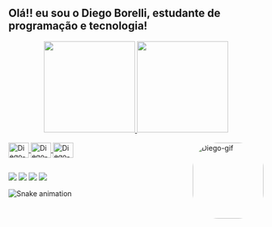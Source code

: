 ## Olá!! eu sou o Diego Borelli, estudante de programação e tecnologia!
<div align="center">
  <a href="https://github.com/DiegosXe">
  <img height="180em" src="https://github-readme-stats.vercel.app/api?username=DiegosXe&show_icons=true&theme=gruvbox"/>
  <img height="180em" src="https://github-readme-stats.vercel.app/api/top-langs/?username=DiegosXe&layout=compact&langs_count=7&theme=gruvbox"/>
</div>
<div style="display: inline_block"><br>
  <img align="center" alt="Diego-HTML" height="30" width="40" src="https://cdn.jsdelivr.net/gh/devicons/devicon/icons/html5/html5-original.svg">
  <img align="center" alt="Diego-CSS" height="30" width="40" src="https://cdn.jsdelivr.net/gh/devicons/devicon/icons/css3/css3-original.svg">
  <img align="center" alt="Diego-Js" height="30" width="40" src="https://cdn.jsdelivr.net/gh/devicons/devicon/icons/javascript/javascript-plain.svg">
  <img align="right" alt="Diego-gif" height="150" width="140" style="border-radius:50px;" src="https://cdn.discordapp.com/attachments/761011568216506379/1048016169438826506/Diego_Art.gif">
</div>
  
  
##
  
<div> 
  <a href="https://www.linkedin.com/in/diego-borelli-dias-ba70a3142/" target="_blank"><img src="https://img.shields.io/badge/-LinkedIn-%230077B5?style=for-the-badge&logo=linkedin&logoColor=white" target="_blank"></a>
  <a href = "mailto:diego_lp18@hotmail.com"><img src="https://img.shields.io/badge/Microsoft_Outlook-0078D4?style=for-the-badge&logo=microsoft-outlook&logoColor=white"></a>
  <a href = "mailto:diegosxe18@gmail.com"><img src="https://img.shields.io/badge/-Gmail-%23333?style=for-the-badge&logo=gmail&logoColor=white" target="_blank"></a>
  <a href="https://www.instagram.com/diego.sxe13" target="_blank"><img src="https://img.shields.io/badge/-Instagram-%23E4405F?style=for-the-badge&logo=instagram&logoColor=white" target="_blank"></a>
  
  ![Snake animation](https://github.com/DiegosXe/DiegosXe/blob/output/github-contribution-grid-snake.svg)
  
</div>
